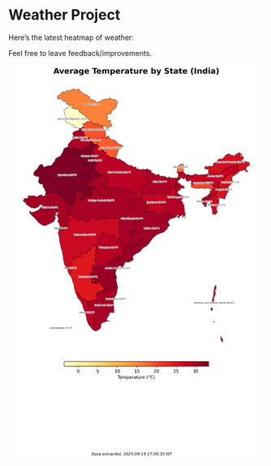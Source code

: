 # Weather Project

Here’s the latest heatmap of weather:

Feel free to leave feedback/improvements.

![India Heatmap](docs/assets/india_heatmap.png?v=CD438B)
